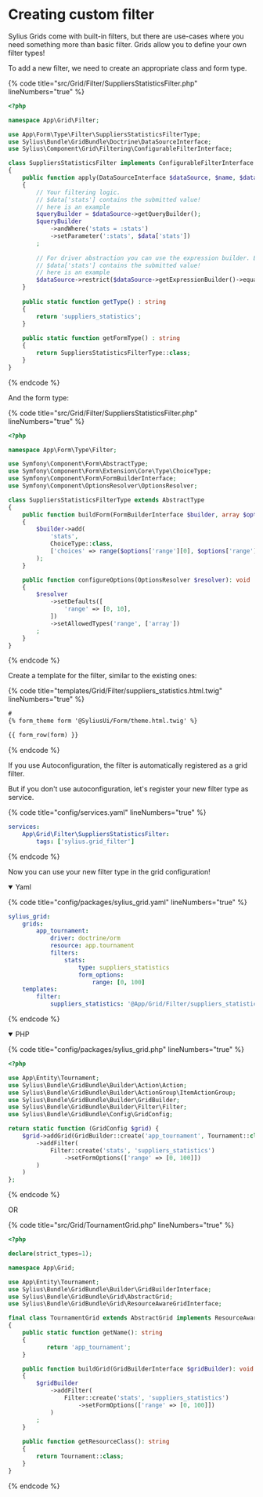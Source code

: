 Creating custom filter
======================

Sylius Grids come with built-in filters, but there are use-cases where you need something more than basic filter. Grids allow you to define your own filter types!

To add a new filter, we need to create an appropriate class and form type.

{% code title="src/Grid/Filter/SuppliersStatisticsFilter.php" lineNumbers="true" %}
```php
<?php

namespace App\Grid\Filter;

use App\Form\Type\Filter\SuppliersStatisticsFilterType;
use Sylius\Bundle\GridBundle\Doctrine\DataSourceInterface;
use Sylius\Component\Grid\Filtering\ConfigurableFilterInterface;

class SuppliersStatisticsFilter implements ConfigurableFilterInterface
{
    public function apply(DataSourceInterface $dataSource, $name, $data, array $options = []): void
    {
        // Your filtering logic.
        // $data['stats'] contains the submitted value!
        // here is an example
        $queryBuilder = $dataSource->getQueryBuilder();
        $queryBuilder
            ->andWhere('stats = :stats')
            ->setParameter(':stats', $data['stats'])
        ;
    
        // For driver abstraction you can use the expression builder. ExpressionBuilder is kind of query builder.
        // $data['stats'] contains the submitted value!
        // here is an example
        $dataSource->restrict($dataSource->getExpressionBuilder()->equals('stats', $data['stats']));
    }
    
    public static function getType() : string
    {
        return 'suppliers_statistics';
    }
    
    public static function getFormType() : string
    {
        return SuppliersStatisticsFilterType::class;
    }
}
```
{% endcode %}

And the form type:

{% code title="src/Grid/Filter/SuppliersStatisticsFilter.php" lineNumbers="true" %}
```php
<?php

namespace App\Form\Type\Filter;

use Symfony\Component\Form\AbstractType;
use Symfony\Component\Form\Extension\Core\Type\ChoiceType;
use Symfony\Component\Form\FormBuilderInterface;
use Symfony\Component\OptionsResolver\OptionsResolver;

class SuppliersStatisticsFilterType extends AbstractType
{
    public function buildForm(FormBuilderInterface $builder, array $options): void
    {
        $builder->add(
            'stats',
            ChoiceType::class,
            ['choices' => range($options['range'][0], $options['range'][1])]
        );
    }

    public function configureOptions(OptionsResolver $resolver): void
    {
        $resolver
            ->setDefaults([
                'range' => [0, 10],
            ])
            ->setAllowedTypes('range', ['array'])
        ;
    }
}
```
{% endcode %}

Create a template for the filter, similar to the existing ones:

{% code title="templates/Grid/Filter/suppliers_statistics.html.twig" lineNumbers="true" %}
```html
# 
{% form_theme form '@SyliusUi/Form/theme.html.twig' %}

{{ form_row(form) }}
```
{% endcode %}


If you use Autoconfiguration, the filter is automatically registered as a grid filter.

But if you don't use autoconfiguration, let's register your new filter type as service.

{% code title="config/services.yaml" lineNumbers="true" %}
```yaml
services:
    App\Grid\Filter\SuppliersStatisticsFilter:
        tags: ['sylius.grid_filter']
```
{% endcode %}

Now you can use your new filter type in the grid configuration!

<details open><summary>Yaml</summary>

{% code title="config/packages/sylius_grid.yaml" lineNumbers="true" %}
```yaml
sylius_grid:
    grids:
        app_tournament:
            driver: doctrine/orm
            resource: app.tournament
            filters:
                stats:
                    type: suppliers_statistics
                    form_options:
                        range: [0, 100]
    templates:
        filter:
            suppliers_statistics: '@App/Grid/Filter/suppliers_statistics.html.twig'
```
{% endcode %}

</details>

<details open><summary>PHP</summary>

{% code title="config/packages/sylius_grid.php" lineNumbers="true" %}
```php
<?php

use App\Entity\Tournament;
use Sylius\Bundle\GridBundle\Builder\Action\Action;
use Sylius\Bundle\GridBundle\Builder\ActionGroup\ItemActionGroup;
use Sylius\Bundle\GridBundle\Builder\GridBuilder;
use Sylius\Bundle\GridBundle\Builder\Filter\Filter;
use Sylius\Bundle\GridBundle\Config\GridConfig;

return static function (GridConfig $grid) {
    $grid->addGrid(GridBuilder::create('app_tournament', Tournament::class)
        ->addFilter(
            Filter::create('stats', 'suppliers_statistics')
                ->setFormOptions(['range' => [0, 100]])
        )
    )
};
```
{% endcode %}

OR

{% code title="src/Grid/TournamentGrid.php" lineNumbers="true" %}
```php
<?php

declare(strict_types=1);

namespace App\Grid;

use App\Entity\Tournament;
use Sylius\Bundle\GridBundle\Builder\GridBuilderInterface;
use Sylius\Bundle\GridBundle\Grid\AbstractGrid;
use Sylius\Bundle\GridBundle\Grid\ResourceAwareGridInterface;

final class TournamentGrid extends AbstractGrid implements ResourceAwareGridInterface
{
    public static function getName(): string
    {
           return 'app_tournament';
    }

    public function buildGrid(GridBuilderInterface $gridBuilder): void
    {
        $gridBuilder
            ->addFilter(
                Filter::create('stats', 'suppliers_statistics')
                    ->setFormOptions(['range' => [0, 100]])
            )
        ;    
    }
    
    public function getResourceClass(): string
    {
        return Tournament::class;
    }
}
```
{% endcode %}

</details>
